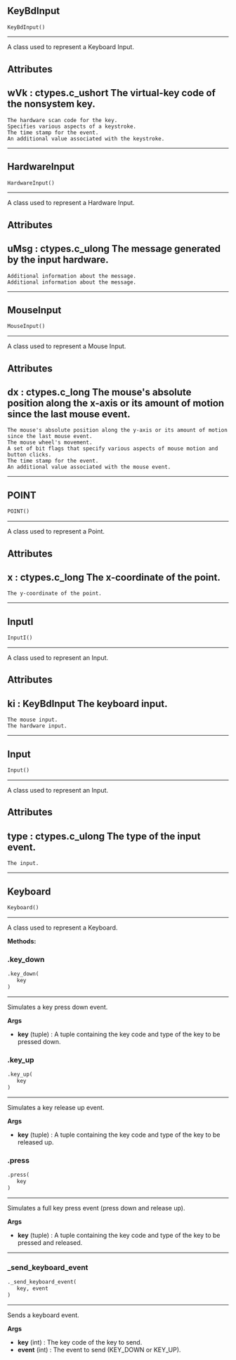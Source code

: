 #


## KeyBdInput
```python 
KeyBdInput()
```


---
A class used to represent a Keyboard Input.

Attributes
----------
wVk : ctypes.c_ushort
The virtual-key code of the nonsystem key.
---
    The hardware scan code for the key.
    Specifies various aspects of a keystroke.
    The time stamp for the event.
    An additional value associated with the keystroke.

----


## HardwareInput
```python 
HardwareInput()
```


---
A class used to represent a Hardware Input.

Attributes
----------
uMsg : ctypes.c_ulong
The message generated by the input hardware.
---
    Additional information about the message.
    Additional information about the message.

----


## MouseInput
```python 
MouseInput()
```


---
A class used to represent a Mouse Input.

Attributes
----------
dx : ctypes.c_long
The mouse's absolute position along the x-axis or its amount of motion since the last mouse event.
---
    The mouse's absolute position along the y-axis or its amount of motion since the last mouse event.
    The mouse wheel's movement.
    A set of bit flags that specify various aspects of mouse motion and button clicks.
    The time stamp for the event.
    An additional value associated with the mouse event.

----


## POINT
```python 
POINT()
```


---
A class used to represent a Point.

Attributes
----------
x : ctypes.c_long
The x-coordinate of the point.
---
    The y-coordinate of the point.

----


## InputI
```python 
InputI()
```


---
A class used to represent an Input.

Attributes
----------
ki : KeyBdInput
The keyboard input.
---
    The mouse input.
    The hardware input.

----


## Input
```python 
Input()
```


---
A class used to represent an Input.

Attributes
----------
type : ctypes.c_ulong
The type of the input event.
---
    The input.

----


## Keyboard
```python 
Keyboard()
```


---
A class used to represent a Keyboard.


**Methods:**


### .key_down
```python
.key_down(
   key
)
```

---
Simulates a key press down event.


**Args**

* **key** (tuple) : A tuple containing the key code and type of the key to be pressed down.


### .key_up
```python
.key_up(
   key
)
```

---
Simulates a key release up event.


**Args**

* **key** (tuple) : A tuple containing the key code and type of the key to be released up.


### .press
```python
.press(
   key
)
```

---
Simulates a full key press event (press down and release up).


**Args**

* **key** (tuple) : A tuple containing the key code and type of the key to be pressed and released.


----


### _send_keyboard_event
```python
._send_keyboard_event(
   key, event
)
```

---
Sends a keyboard event.


**Args**

* **key** (int) : The key code of the key to send.
* **event** (int) : The event to send (KEY_DOWN or KEY_UP).

